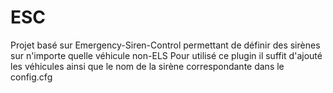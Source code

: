 # ESC
Projet basé sur Emergency-Siren-Control permettant de définir des sirènes sur n'importe quelle véhicule non-ELS
Pour utilisé ce plugin il suffit d'ajouté les véhicules ainsi que le nom de la sirène correspondante dans le config.cfg
